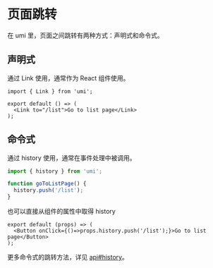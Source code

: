 # 页面跳转

在 umi 里，页面之间跳转有两种方式：声明式和命令式。

## 声明式

通过 Link 使用，通常作为 React 组件使用。

```tsx
import { Link } from 'umi';

export default () => (
  <Link to="/list">Go to list page</Link>
);
```

## 命令式

通过 history 使用，通常在事件处理中被调用。

```js
import { history } from 'umi';

function goToListPage() {
  history.push('/list');
}
```

也可以直接从组件的属性中取得 history

```tsx
export default (props) => (
  <Button onClick={()=>props.history.push('/list');}>Go to list page</Button>
);
```

更多命令式的跳转方法，详见 [api#history](/zh/api#history)。
